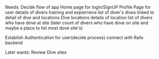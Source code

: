 
Needs:
Decide flow of app
  Home page for login/SignUP
  Profile Page for user
        details of divers training and expiernece
        list of diver's dives linked to detail of dive and locations
  Dive locations
        details of location
        list of divers who have dove at site
        (later count of divers who have dove on site and maybe a place to list most dove site's)

Establish Authentication for user(decide process)
connect with Rails backend


Later wants:
  Review Dive sites

